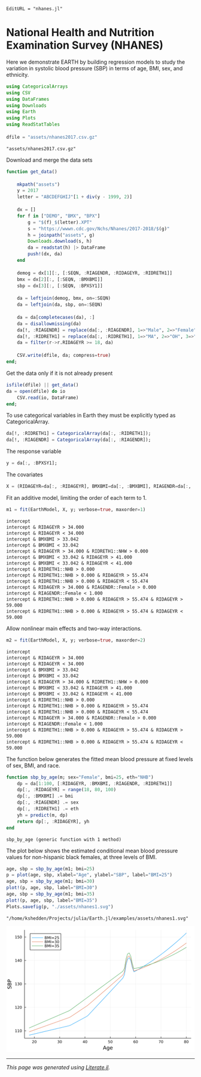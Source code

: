 ```@meta
EditURL = "nhanes.jl"
```

# National Health and Nutrition Examination Survey (NHANES)

Here we demonstrate EARTH by building regression models
to study the variation in systolic blood pressure (SBP)
in terms of age, BMI, sex, and ethnicity.

````julia
using CategoricalArrays
using CSV
using DataFrames
using Downloads
using Earth
using Plots
using ReadStatTables

dfile = "assets/nhanes2017.csv.gz"
````

````
"assets/nhanes2017.csv.gz"
````

Download and merge the data sets

````julia
function get_data()

    mkpath("assets")
    y = 2017
    letter = "ABCDEFGHIJ"[1 + div(y - 1999, 2)]

    dx = []
    for f in ["DEMO", "BMX", "BPX"]
        g = "$(f)_$(letter).XPT"
        s = "https://wwwn.cdc.gov/Nchs/Nhanes/2017-2018/$(g)"
        h = joinpath("assets", g)
        Downloads.download(s, h)
        da = readstat(h) |> DataFrame
        push!(dx, da)
    end

    demog = dx[1][:, [:SEQN, :RIAGENDR, :RIDAGEYR, :RIDRETH1]]
    bmx = dx[2][:, [:SEQN, :BMXBMI]]
    sbp = dx[3][:, [:SEQN, :BPXSY1]]

    da = leftjoin(demog, bmx, on=:SEQN)
    da = leftjoin(da, sbp, on=:SEQN)

    da = da[completecases(da), :]
    da = disallowmissing(da)
    da[!, :RIAGENDR] = replace(da[:, :RIAGENDR], 1=>"Male", 2=>"Female") .|> String
    da[!, :RIDRETH1] = replace(da[:, :RIDRETH1], 1=>"MA", 2=>"OH", 3=>"NHW", 4=>"NHB", 5=>"OR") .|> String
    da = filter(r->r.RIDAGEYR >= 18, da)

    CSV.write(dfile, da; compress=true)
end;
````

Get the data only if it is not already present

````julia
isfile(dfile) || get_data()
da = open(dfile) do io
    CSV.read(io, DataFrame)
end;
````

To use categorical variables in Earth they must be
explicitly typed as CategoricalArray.

````julia
da[!, :RIDRETH1] = CategoricalArray(da[:, :RIDRETH1]);
da[!, :RIAGENDR] = CategoricalArray(da[:, :RIAGENDR]);
````

The response variable

````julia
y = da[:, :BPXSY1];
````

The covariates

````julia
X = (RIDAGEYR=da[:, :RIDAGEYR], BMXBMI=da[:, :BMXBMI], RIAGENDR=da[:, :RIAGENDR], RIDRETH1=da[:, :RIDRETH1]);
````

Fit an additive model, limiting the order of each
term to 1.

````julia
m1 = fit(EarthModel, X, y; verbose=true, maxorder=1)
````

````
intercept
intercept & RIDAGEYR > 34.000
intercept & RIDAGEYR < 34.000
intercept & BMXBMI > 33.042
intercept & BMXBMI < 33.042
intercept & RIDAGEYR > 34.000 & RIDRETH1::NHW > 0.000
intercept & BMXBMI < 33.042 & RIDAGEYR > 41.000
intercept & BMXBMI < 33.042 & RIDAGEYR < 41.000
intercept & RIDRETH1::NHB > 0.000
intercept & RIDRETH1::NHB > 0.000 & RIDAGEYR > 55.474
intercept & RIDRETH1::NHB > 0.000 & RIDAGEYR < 55.474
intercept & RIDAGEYR > 34.000 & RIAGENDR::Female > 0.000
intercept & RIAGENDR::Female < 1.000
intercept & RIDRETH1::NHB > 0.000 & RIDAGEYR > 55.474 & RIDAGEYR > 59.000
intercept & RIDRETH1::NHB > 0.000 & RIDAGEYR > 55.474 & RIDAGEYR < 59.000

````

Allow nonlinear main effects and two-way interactions.

````julia
m2 = fit(EarthModel, X, y; verbose=true, maxorder=2)
````

````
intercept
intercept & RIDAGEYR > 34.000
intercept & RIDAGEYR < 34.000
intercept & BMXBMI > 33.042
intercept & BMXBMI < 33.042
intercept & RIDAGEYR > 34.000 & RIDRETH1::NHW > 0.000
intercept & BMXBMI < 33.042 & RIDAGEYR > 41.000
intercept & BMXBMI < 33.042 & RIDAGEYR < 41.000
intercept & RIDRETH1::NHB > 0.000
intercept & RIDRETH1::NHB > 0.000 & RIDAGEYR > 55.474
intercept & RIDRETH1::NHB > 0.000 & RIDAGEYR < 55.474
intercept & RIDAGEYR > 34.000 & RIAGENDR::Female > 0.000
intercept & RIAGENDR::Female < 1.000
intercept & RIDRETH1::NHB > 0.000 & RIDAGEYR > 55.474 & RIDAGEYR > 59.000
intercept & RIDRETH1::NHB > 0.000 & RIDAGEYR > 55.474 & RIDAGEYR < 59.000

````

The function below generates the fitted mean blood pressure
at fixed levels of sex, BMI, and race.

````julia
function sbp_by_age(m; sex="Female", bmi=25, eth="NHB")
    dp = da[1:100, [:RIDAGEYR, :BMXBMI, :RIAGENDR, :RIDRETH1]]
    dp[:, :RIDAGEYR] = range(18, 80, 100)
    dp[:, :BMXBMI] .= bmi
    dp[:, :RIAGENDR] .= sex
    dp[:, :RIDRETH1] .= eth
    yh = predict(m, dp)
    return dp[:, :RIDAGEYR], yh
end
````

````
sbp_by_age (generic function with 1 method)
````

The plot below shows the estimated conditional mean blood
pressure values for non-hispanic black females, at three
levels of BMI.

````julia
age, sbp = sbp_by_age(m1; bmi=25)
p = plot(age, sbp, xlabel="Age", ylabel="SBP", label="BMI=25")
age, sbp = sbp_by_age(m1; bmi=30)
plot!(p, age, sbp, label="BMI=30")
age, sbp = sbp_by_age(m1; bmi=35)
plot!(p, age, sbp, label="BMI=35")
Plots.savefig(p, "./assets/nhanes1.svg")
````

````
"/home/kshedden/Projects/julia/Earth.jl/examples/assets/nhanes1.svg"
````

![Example plot 2](assets/nhanes1.svg)

---

*This page was generated using [Literate.jl](https://github.com/fredrikekre/Literate.jl).*


